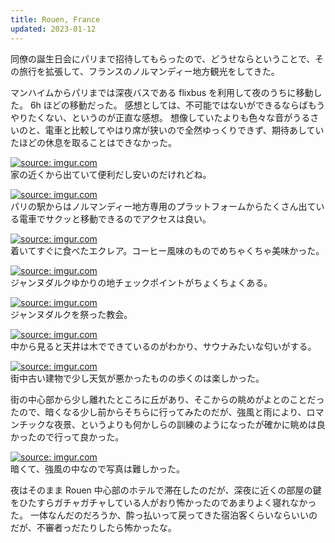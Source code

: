 ```yaml
---
title: Rouen, France
updated: 2023-01-12
---
```


同僚の誕生日会にパリまで招待してもらったので、どうせならということで、その旅行を拡張して、フランスのノルマンディー地方観光をしてきた。

マンハイムからパリまでは深夜バスである flixbus を利用して夜のうちに移動した。
6h ほどの移動だった。
感想としては、不可能ではないができるならばもうやりたくない、というのが正直な感想。
想像していたよりも色々な音がうるさいのと、電車と比較してやはり席が狭いので全然ゆっくりできず、期待あしていたほどの休息を取ることはできなかった。

<a href="https://imgur.com/2RIQDsR"><img src="https://i.imgur.com/2RIQDsR.jpg" title="source: imgur.com" /></a>  
家の近くから出ていて便利だし安いのだけれどね。

<a href="https://imgur.com/YqddUbx"><img src="https://i.imgur.com/YqddUbx.jpg" title="source: imgur.com" /></a>  
パリの駅からはノルマンディー地方専用のプラットフォームからたくさん出ている電車でサクッと移動できるのでアクセスは良い。

<a href="https://imgur.com/irNRQTy"><img src="https://i.imgur.com/irNRQTy.jpg" title="source: imgur.com" /></a>  
着いてすぐに食べたエクレア。コーヒー風味のものでめちゃくちゃ美味かった。

<a href="https://imgur.com/X6c4a1B"><img src="https://i.imgur.com/X6c4a1B.jpg" title="source: imgur.com" /></a>  
ジャンヌダルクゆかりの地チェックポイントがちょくちょくある。

<a href="https://imgur.com/qmUN4Xx"><img src="https://i.imgur.com/qmUN4Xx.jpg" title="source: imgur.com" /></a>  
ジャンヌダルクを祭った教会。

<a href="https://imgur.com/TwvAsxF"><img src="https://i.imgur.com/TwvAsxF.jpg" title="source: imgur.com" /></a>  
中から見ると天井は木でできているのがわかり、サウナみたいな匂いがする。

<a href="https://imgur.com/NQ2Q2VB"><img src="https://i.imgur.com/NQ2Q2VB.jpg" title="source: imgur.com" /></a>  
街中古い建物で少し天気が悪かったものの歩くのは楽しかった。

街の中心部から少し離れたところに丘があり、そこからの眺めがよとのことだったので、暗くなる少し前からそちらに行ってみたのだが、強風と雨により、ロマンチックな夜景、というよりも何かしらの訓練のようになったが確かに眺めは良かったので行って良かった。

<a href="https://imgur.com/CvtfIE0"><img src="https://i.imgur.com/CvtfIE0.jpg" title="source: imgur.com" /></a>  
暗くて、強風の中なので写真は難しかった。

夜はそのまま Rouen 中心部のホテルで滞在したのだが、深夜に近くの部屋の鍵をひたすらガチャガチャしている人がおり怖かったのであまりよく寝れなかった。
一体なんだのだろうか、酔っ払いって戻ってきた宿泊客くらいならいいのだが、不審者っだたりしたら怖かったな。

